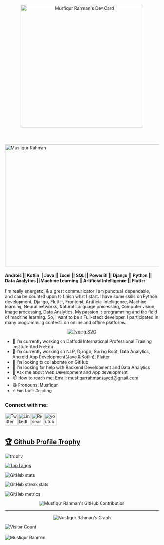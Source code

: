 <header>
  <div align="center">
    <a href="https://app.daily.dev/mushfiqurrahman"><img src="sayed-bg.png" width="400" alt="Musfiqur Rahman's Dev Card"/></a>
  </div>
</header>

<a href="https://musfiqurrahmansayed.netlify.app"><img src="musfiq.gif" width="1000" height="400" alt="Musfiqur Rahman"/></a>
#### Android || Kotlin || Java || Excel || SQL || Power BI || Django || Python || Data Analytics || Machine Learning || Artificial Intelligence || Flutter
I'm really energetic, & a great communicator I am punctual, dependable, and can be counted upon to finish what I start. I have some skills on Python development, Django, Flutter, Frontend, Artificial Intelligence, Machine learning, Neural networks, Natural Language processing, Computer vision, Image processing, Data Analytics.
My passion is programming and the field of machine learning. So, I want to be a Full-stack developer.
I participated in many programming contests on online and offline platforms.

<div align="center">
   <a href="https://git.io/typing-svg"><img src="https://readme-typing-svg.herokuapp.com?font=Fira+Code&pause=1000&center=true&random=false&width=635&lines=6%2B+Years+Experience+in+Java+%26+Kotlin;Professional+Android+Developer;Spring+Boot;Rest+Api+Developer;Specialized+in+Microservice+Architecture;Data+Science+and+Machine+Learning+Developer" alt="Typing SVG" /></a>
</div>


- 🔭 I’m currently working on Daffodil International Professional Training Institute And FreEdu
- 🌱 I’m currently working on NLP, Django, Spring Boot, Data Analytics, Android App Development(Java & Kotlin), Flutter
- 👯 I’m looking to collaborate on GitHub 
- 🤔 I’m looking for help with Backend Development and Data Analytics
- 💬 Ask me about Web Development and App development
- 📫 How to reach me: Email: musfiqurrahmansayed@gmail.com
- 😄 Pronouns: Musfiqur
- ⚡ Fun fact: #coding 


### Connect with me:
[<img align="left" alt="Twitter" width="40px" src="https://cdn-icons-png.flaticon.com/512/3536/3536424.png" />](https://twitter.com/saye_musfiqur)
[<img align="left" alt="LinkedIn" width="40px" src="https://upload.wikimedia.org/wikipedia/commons/thumb/c/ca/LinkedIn_logo_initials.png/640px-LinkedIn_logo_initials.png">](https://www.linkedin.com/in/mushfiqur-rahman-7a9054185/)
[<img align="left" alt="ResearchGate" width="40px" src="https://cdn.iconscout.com/icon/free/png-256/free-researchgate-3629614-3031082.png">](https://www.researchgate.net/profile/Musfiqur-Rahman-12)
[<img align="left" alt="youtube" width="40px" height="40" src="https://cdn-icons-png.flaticon.com/256/1384/1384060.png">](https://www.youtube.com/@freedu2023)
<br><br><br>

<a href="https://github.com/musfiqur552608/github-profile-trophy"><h2>🏆 Github Profile Trophy</h2></a>
[![trophy](https://github-profile-trophy.vercel.app/?username=musfiqur552608)](https://github.com/ryo-ma/github-profile-trophy)

[![Top Langs](https://github-readme-stats.vercel.app/api/top-langs/?username=musfiqur552608)](https://github.com/musfiqur552608)

![GitHub stats](https://github-readme-stats.vercel.app/api?username=musfiqur552608&show_icons=true&count_private=true)  

![GitHub streak stats](https://github-readme-streak-stats.herokuapp.com/?user=musfiqur552608)

![GitHub metrics](https://metrics.lecoq.io/musfiqur552608)

<div align="center">

<div align="center">
    <img src="https://github-profile-summary-cards.vercel.app/api/cards/profile-details?username=musfiqur552608&theme=radical" alt="Musfiqur Rahman's GitHub Contribution" />
</div>
<hr/>

![Musfiqur Rahman's Graph](https://github-readme-activity-graph.vercel.app/graph?username=musfiqur552608&custom_title=Musfiqur%20Rahman's%20GitHub%20Activity%20Graph&bg_color=0D1117&color=7F3FBF&line=7F3FBF&point=7F3FBF&area_color=FFFFFF&title_color=FFFFFF&area=true)

</div>

![Visitor Count](https://profile-counter.glitch.me/musfiqur552608/count.svg)
</br>
</br>
![Musfiqur Rahman](https://rushter.com/counter.svg)




